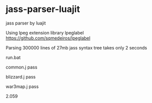 # jass-parser-luajit
jass parser by luajit

Using lpeg extension library lpeglabel    https://github.com/sqmedeiros/lpeglabel

Parsing 300000 lines of 27mb jass syntax tree takes only 2 seconds


run.bat 

common.j pass

blizzard.j pass

war3map.j pass

2.059


